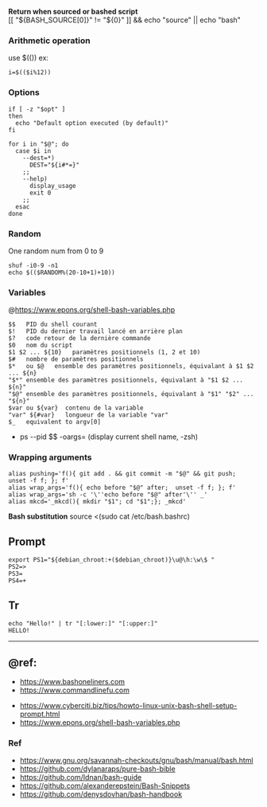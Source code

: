 **Return when sourced or bashed script**  
[[ "${BASH_SOURCE[0]}" != "${0}" ]] && echo "source" || echo "bash"  

### Arithmetic operation

use $(()) ex: 
```
i=$(($i%12))
```

### Options

```
if [ -z "$opt" ]
then
  echo "Default option executed (by default)"
fi

for i in "$@"; do
  case $i in
    --dest=*)
      DEST="${i#*=}"
    ;;
    --help)
      display_usage
      exit 0
    ;;
  esac
done
```

### Random

One random num from 0 to 9
```
shuf -i0-9 -n1
echo $(($RANDOM%(20-10+1)+10))
```

### Variables

@https://www.epons.org/shell-bash-variables.php
```
$$   PID du shell courant 
$!   PID du dernier travail lancé en arrière plan 
$?   code retour de la dernière commande
$0   nom du script 
$1 $2 ... ${10}   paramètres positionnels (1, 2 et 10) 
$#   nombre de paramètres positionnels 
$*   ou $@   ensemble des paramètres positionnels, équivalant à $1 $2 ... ${n} 
"$*" ensemble des paramètres positionnels, équivalant à "$1 $2 ... ${n}" 
"$@" ensemble des paramètres positionnels, équivalant à "$1" "$2" ... "${n}"
$var ou ${var}  contenu de la variable 
"var" ${#var}   longueur de la variable "var"    
$_   equivalent to argv[0]
```

- ps --pid $$ -oargs= (display current shell name, -zsh)

### Wrapping arguments
```
alias pushing='f(){ git add . && git commit -m "$@" && git push;  unset -f f; }; f'
alias wrap_args='f(){ echo before "$@" after;  unset -f f; }; f'  
alias wrap_args='sh -c '\''echo before "$@" after'\'' _'  
alias mkcd='_mkcd(){ mkdir "$1"; cd "$1";}; _mkcd'
```

**Bash substitution**
source <(sudo cat /etc/bash.bashrc)

## Prompt
```
export PS1="${debian_chroot:+($debian_chroot)}\u@\h:\w\$ "
PS2=>
PS3=
PS4=+
```

## Tr
```
echo "Hello!" | tr "[:lower:]" "[:upper:]"
HELLO!
```

---
## @ref: 
- https://www.bashoneliners.com
- https://www.commandlinefu.com
* https://www.cyberciti.biz/tips/howto-linux-unix-bash-shell-setup-prompt.html
* https://www.epons.org/shell-bash-variables.php  

### Ref
* https://www.gnu.org/savannah-checkouts/gnu/bash/manual/bash.html
* https://github.com/dylanaraps/pure-bash-bible
* https://github.com/Idnan/bash-guide
* https://github.com/alexanderepstein/Bash-Snippets
* https://github.com/denysdovhan/bash-handbook
